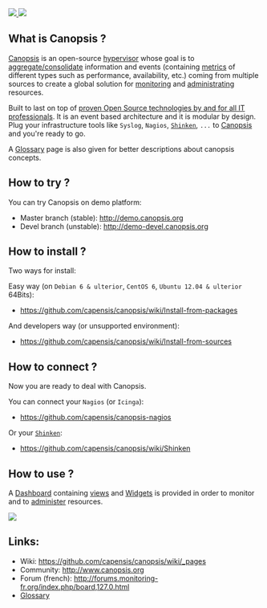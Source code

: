 <a href="http://www.canopsis.org" >
    <img src="https://github.com/capensis/canopsis/wiki/images/logo_canopsis.png"/> 
</a>

<a href="https://travis-ci.org/capensis/canopsis">
    <img src="https://travis-ci.org/capensis/canopsis.svg?branch=NRPUIV2"/>
</a>

## What is Canopsis ? 

[Canopsis](http://canopsis.org) is an open-source [hypervisor](http://www.capensis.fr/solutions/hypervision/) whose goal is to <a href="https://github.com/capensis/canopsis/wiki/consolidation">aggregate/consolidate</a> information and events (containing <a href="https://github.com/capensis/canopsis/wiki/metrics">metrics</a> of different types such as performance, availability, etc.) coming from multiple sources to create a global solution for <a href="https://github.com/capensis/canopsis/wiki/Dashboard">monitoring</a> and <a href="https://github.com/capensis/canopsis/wiki/engines">administrating</a> resources.

Built to last on top of [proven Open Source technologies by and for all IT professionals](http://www.capensis.fr/solutions/supervision/). It is an event based architecture and it is modular by design. Plug your infrastructure tools like `Syslog`, `Nagios`, [`Shinken`](https://github.com/naparuba/shinken), `...` to [Canopsis](http://canopsis.org) and you're ready to go.

A <a href="https://github.com/capensis/canopsis/wiki/Glossary">Glossary</a> page is also given for better descriptions about canopsis concepts.

## How to try ?

You can try Canopsis on demo platform:
* Master branch (stable): http://demo.canopsis.org
* Devel branch (unstable): http://demo-devel.canopsis.org

## How to install ?
Two ways for install:

Easy way (on `Debian 6 & ulterior`, `CentOS 6`, `Ubuntu 12.04 & ulterior` 64Bits):
* https://github.com/capensis/canopsis/wiki/Install-from-packages

And developers way (or unsupported environment):
* https://github.com/capensis/canopsis/wiki/Install-from-sources

## How to connect ?
Now you are ready to deal with Canopsis.

You can connect your `Nagios` (or `Icinga`):
* https://github.com/capensis/canopsis-nagios

Or your [`Shinken`](https://github.com/naparuba/shinken):
* https://github.com/capensis/canopsis/wiki/Shinken

## How to use ?

A <a href="https://github.com/capensis/canopsis/wiki/Dashboard">Dashboard</a> containing <a href="https://github.com/capensis/canopsis/wiki/views">views</a> and <a href="https://github.com/capensis/canopsis/wiki/widgets">Widgets</a> is provided in order to monitor and to <a href="https://github.com/capensis/canopsis/wiki/engines">administer</a> resources.

<img src="https://github.com/capensis/canopsis/wiki/images/dashboard.png"/>

## Links:
* Wiki: https://github.com/capensis/canopsis/wiki/_pages
* Community: http://www.canopsis.org
* Forum (french): http://forums.monitoring-fr.org/index.php/board,127.0.html
* <a href="https://github.com/capensis/canopsis/wiki/Glossary">Glossary</a>
